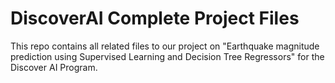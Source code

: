 # DiscoverAI Complete Project Files 
This repo contains all related files to our project on "Earthquake magnitude prediction using Supervised Learning and Decision Tree Regressors" for the Discover AI Program. 
